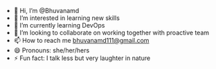 - 👋 Hi, I’m @Bhuvanamd
- 👀 I’m interested in learning new skills
- 🌱 I’m currently learning DevOps
- 💞️ I’m looking to collaborate on working together with proactive team
- 📫 How to reach me bhuvanamd111@gmail.com
- 😄 Pronouns: she/her/hers
- ⚡ Fun fact: I talk less but very laughter in nature

<!---
Bhuvanamd/Bhuvanamd is a ✨ special ✨ repository because its `README.md` (this file) appears on your GitHub profile.
You can click the Preview link to take a look at your changes.
--->
